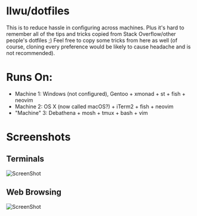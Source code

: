 # llwu/dotfiles

This is to reduce hassle in configuring across machines. Plus it's hard
to remember all of the tips and tricks copied from Stack Overflow/other
people's dotfiles ;) Feel free to copy some tricks from here as well
(of course, cloning every preference would be likely to cause headache
and is not recommended).

# Runs On:
* Machine 1: Windows (not configured), Gentoo + xmonad + st + fish + neovim
* Machine 2: OS X (now called macOS?) + iTerm2 + fish + neovim
* "Machine" 3: Debathena + mosh + tmux + bash + vim

# Screenshots
## Terminals
![ScreenShot](https://raw.github.com/llwu/dotfiles/master/terminals.png)
## Web Browsing
![ScreenShot](https://raw.github.com/llwu/dotfiles/master/web.png)
